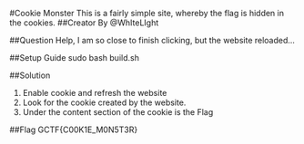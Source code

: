 #Cookie Monster
This is a fairly simple site, whereby the flag is hidden in the cookies.
##Creator
By @WhIteLIght

##Question
Help, I am so close to finish clicking, but the website reloaded...

##Setup Guide
sudo bash build.sh

##Solution
1) Enable cookie and refresh the website
2) Look for the cookie created by the website.
3) Under the content section of the cookie is the Flag

##Flag
GCTF{C00K1E_M0N5T3R}


